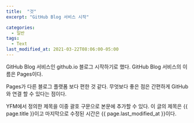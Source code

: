 ```yaml
---
title:  "것"
excerpt: "GitHub Blog 서비스 시작"

categories:
  - 일반
tags:
  - Text
last_modified_at: 2021-03-22T08:06:00-05:00
---
```


GitHub Blog 서비스인 github.io 블로그 시작하기로 했다.
GitHub Blog 서비스의 이름은 Pages이다.

Pages가 다른 블로그 플랫폼 보다 편한 것 같다.
무엇보다 좋은 점은 간편하게 GitHub와 연결 할 수 있다는 점이다.

YFM에서 정의한 제목을 이중 괄호 구문으로 본문에 추가할 수 있다.
이 글의 제목은 {{ page.title }}이고
마지막으로 수정된 시간은 {{ page.last_modified_at }}이다.
